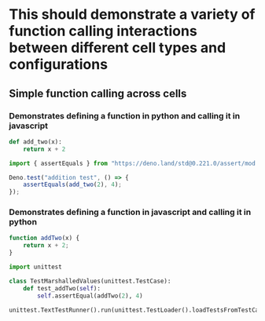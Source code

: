 # This should demonstrate a variety of function calling interactions between different cell types and configurations

## Simple function calling across cells
### Demonstrates defining a function in python and calling it in javascript
```python
def add_two(x):
    return x + 2
```

```javascript
import { assertEquals } from "https://deno.land/std@0.221.0/assert/mod.ts";

Deno.test("addition test", () => {
    assertEquals(add_two(2), 4);
});
```

### Demonstrates defining a function in javascript and calling it in python
```javascript
function addTwo(x) {
    return x + 2;
}
```

```python
import unittest

class TestMarshalledValues(unittest.TestCase):
    def test_addTwo(self):
        self.assertEqual(addTwo(2), 4)

unittest.TextTestRunner().run(unittest.TestLoader().loadTestsFromTestCase(TestMarshalledValues))
```
